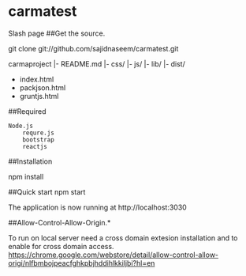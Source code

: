 # carmatest
Slash page 
##Get the source.

git clone git://github.com/sajidnaseem/carmatest.git

 carmaproject
  |- README.md
  |- css/
  |- js/
  |- lib/
  |- dist/
   - index.html
   - packjson.html
   - gruntjs.html

##Required 
         
	Node.js
        requre.js
        bootstrap
        reactjs 

##Installation 

npm install 

##Quick start
npm start

The application is now running at http://localhost:3030

##Allow-Control-Allow-Origin.*

To run on local server need a cross domain extesion installation and to enable for cross domain access. 
https://chrome.google.com/webstore/detail/allow-control-allow-origi/nlfbmbojpeacfghkpbjhddihlkkiljbi?hl=en
